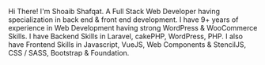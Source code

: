 Hi There! I'm Shoaib Shafqat. A Full Stack Web Developer having specialization in back end & front end development. I have 9+ years of experience in Web Development having strong WordPress & WooCommerce Skills. I have Backend Skills in Laravel, cakePHP, WordPress, PHP. I also have Frontend Skills in Javascript, VueJS, Web Components & StencilJS, CSS / SASS, Bootstrap & Foundation.